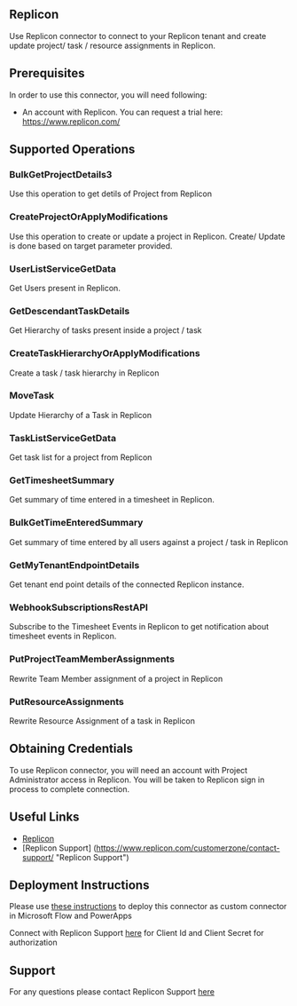 ## Replicon

Use Replicon connector to connect to your Replicon tenant and create update project/ task / resource assignments in Replicon.

## Prerequisites
In order to use this connector, you will need following:

* An account with Replicon. You can request a trial here: https://www.replicon.com/

## Supported Operations

### BulkGetProjectDetails3
Use this operation to get detils of Project from Replicon

### CreateProjectOrApplyModifications
Use this operation to create or update a project in Replicon. Create/ Update is done based on target parameter provided.

### UserListServiceGetData
Get Users present in Replicon.

### GetDescendantTaskDetails
Get Hierarchy of tasks present inside a project / task

### CreateTaskHierarchyOrApplyModifications
Create a task / task hierarchy in Replicon

### MoveTask
Update Hierarchy of a Task in Replicon

### TaskListServiceGetData
Get task list for a project from Replicon

### GetTimesheetSummary
Get summary of time entered in a timesheet in Replicon.

### BulkGetTimeEnteredSummary
Get summary of time entered by all users against a project / task in Replicon

### GetMyTenantEndpointDetails
Get tenant end point details of the connected Replicon instance.

### WebhookSubscriptionsRestAPI
Subscribe to the Timesheet Events in Replicon to get notification about timesheet events in Replicon.

### PutProjectTeamMemberAssignments
Rewrite Team Member assignment of a project in Replicon

### PutResourceAssignments
Rewrite Resource Assignment of a task in Replicon

## Obtaining Credentials
To use Replicon connector, you will need an account with Project Administrator access in Replicon. You will be taken to Replicon sign in process to complete connection.

## Useful Links
* [Replicon](https://www.replicon.com/ "Replicon")
* [Replicon Support] (https://www.replicon.com/customerzone/contact-support/ "Replicon Support")

## Deployment Instructions
Please use [these instructions](https://docs.microsoft.com/en-us/connectors/custom-connectors/paconn-cli) to deploy this connector as custom connector in Microsoft Flow and PowerApps

Connect with Replicon Support [here](https://www.replicon.com/replicon/contact-support/) for Client Id and Client Secret for authorization

## Support

For any questions please contact Replicon Support [here](https://www.replicon.com/customerzone/contact-support/)